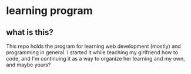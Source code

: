 # learning program

## what is this?

This repo holds the program for learning web development (mostly) and programming in general. I started it while teaching my girlfriend how to code, and I'm continuing it as a way to organize her learning and my own, and maybe yours?